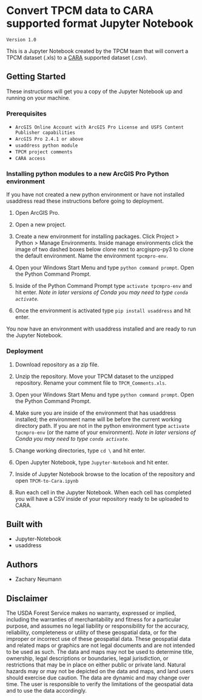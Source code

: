 # Convert TPCM data to CARA supported format Jupyter Notebook

`Version 1.0`

This is a Jupyter Notebook created by the TPCM team that will convert a TPCM dataset (.xls) to a [CARA](https://apps.fs.usda.gov/pals/) supported dataset (.csv). 

## Getting Started

These instructions will get you a copy of the Jupyter Notebook up and running on your machine.

### Prerequisites

- `ArcGIS Online Account with ArcGIS Pro License and USFS Content Publisher capabilities`
- `ArcGIS Pro 2.4.1 or above`
- `usaddress python module`
- `TPCM project comments`
- `CARA access`

### Installing python modules to a new ArcGIS Pro Python environment

If you have not created a new python environment or have not installed usaddress read these instructions before going to deployment.

1. Open ArcGIS Pro.

2. Open a new project.

3. Create a new environment for installing packages. Click Project > Python > Manage Environments. Inside manage environments click the image of two dashed boxes below clone next to arcgispro-py3 to clone the default environment. Name the environment `tpcmpro-env`.

5. Open your Windows Start Menu and type `python command prompt`. Open the Python Command Prompt.

6. Inside of the Python Command Prompt type `activate tpcmpro-env` and hit enter. *Note in later versions of Conda you may need to type `conda activate`.*

7. Once the environment is activated type `pip install usaddress` and hit enter.

You now have an environment with usaddress installed and are ready to run the Jupyter Notebook.

### Deployment

1. Download repository as a zip file.

2. Unzip the repository. Move your TPCM dataset to the unzipped repository. Rename your comment file to `TPCM_Comments.xls`.

3. Open your Windows Start Menu and type `python command prompt`. Open the Python Command Prompt.

4. Make sure you are inside of the environment that has usaddress installed; the environment name will be before the current working directory path. If you are not in the python environment type `activate tpcmpro-env` (or the name of your environment). *Note in later versions of Conda you may need to type `conda activate`.*

5. Change working directories, type `cd \` and hit enter.

6. Open Jupyter Notebook, type `Jupyter-Notebook` and hit enter.

7. Inside of Jupyter Notebook browse to the location of the repository and open `TPCM-to-Cara.ipynb`

8. Run each cell in the Jupyter Notebook. When each cell has completed you will have a CSV inside of your repository ready to be uploaded to CARA.

## Built with

- Jupyter-Notebook
- usaddress

## Authors

- Zachary Neumann

## Disclaimer

The USDA Forest Service makes no warranty, expressed or implied, including the warranties of merchantability and fitness for a particular purpose, and assumes no legal liability or responsibility for the accuracy, reliability, completeness or utility of these geospatial data, or for the improper or incorrect use of these geospatial data. These geospatial data and related maps or graphics are not legal documents and are not intended to be used as such. The data and maps may not be used to determine title, ownership, legal descriptions or boundaries, legal jurisdiction, or restrictions that may be in place on either public or private land. Natural hazards may or may not be depicted on the data and maps, and land users should exercise due caution. The data are dynamic and may change over time. The user is responsible to verify the limitations of the geospatial data and to use the data accordingly.
